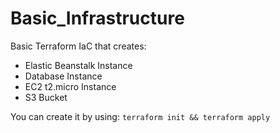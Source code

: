 # Basic_Infrastructure
Basic Terraform IaC that creates:
+ Elastic Beanstalk Instance
+ Database Instance
+ EC2 t2.micro Instance
+ S3 Bucket

You can create it by using:
```terraform init && terraform apply```
